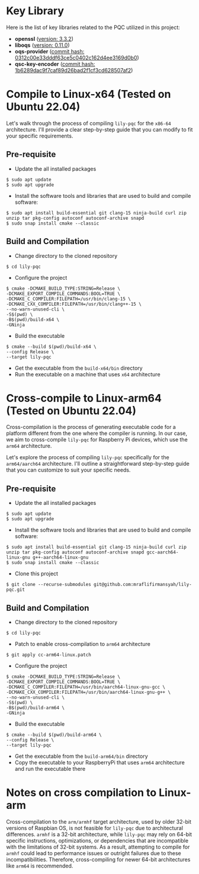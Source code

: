 # Key Library
Here is the list of key libraries related to the PQC utilized in this project:
- **openssl** ([version: 3.3.2](https://github.com/openssl/openssl/releases/tag/openssl-3.3.2))
- **liboqs** ([version: 0.11.0](https://github.com/open-quantum-safe/liboqs/releases/tag/0.11.0))
- **oqs-provider** ([commit hash: 0312c00e33dddf63ce5c0402c162d4ee3169d0b0](https://github.com/open-quantum-safe/oqs-provider/tree/0312c00e33dddf63ce5c0402c162d4ee3169d0b0))
- **qsc-key-encoder** ([commit hash: 1b6289dac9f7caf89d26bad2f1cf3cd628507af2](https://github.com/Quantum-Safe-Collaboration/qsc-key-encoder/tree/1b6289dac9f7caf89d26bad2f1cf3cd628507af2))

# Compile to Linux-x64 (Tested on Ubuntu 22.04)
Let's walk through the process of compiling `lily-pqc` for the `x86-64` architecture. I'll provide a clear step-by-step guide that you can modify to fit your specific requirements.

## Pre-requisite
- Update the all installed packages
```
$ sudo apt update
$ sudo apt upgrade
```
- Install the software tools and libraries that are used to build and compile software:
```
$ sudo apt install build-essential git clang-15 ninja-build curl zip unzip tar pkg-config autoconf autoconf-archive snapd
$ sudo snap install cmake --classic
```

## Build and Compilation
- Change directory to the cloned repository
```
$ cd lily-pqc
```

- Configure the project
```
$ cmake -DCMAKE_BUILD_TYPE:STRING=Release \
-DCMAKE_EXPORT_COMPILE_COMMANDS:BOOL=TRUE \
-DCMAKE_C_COMPILER:FILEPATH=/usr/bin/clang-15 \
-DCMAKE_CXX_COMPILER:FILEPATH=/usr/bin/clang++-15 \
--no-warn-unused-cli \
-S$(pwd) \
-B$(pwd)/build-x64 \
-GNinja
```

- Build the executable
```
$ cmake --build $(pwd)/build-x64 \
--config Release \
--target lily-pqc
```

- Get the executable from the `build-x64/bin` directory
- Run the executable on a machine that uses `x64` architecture

# Cross-compile to Linux-arm64 (Tested on Ubuntu 22.04)
Cross-compilation is the process of generating executable code for a platform different from the one where the compiler is running. In our case, we aim to cross-compile `lily-pqc` for Raspberry Pi devices, which use the `arm64` architecture.

Let's explore the process of compiling `lily-pqc` specifically for the `arm64/aarch64` architecture. I'll outline a straightforward step-by-step guide that you can customize to suit your specific needs.

## Pre-requisite
- Update the all installed packages
```
$ sudo apt update
$ sudo apt upgrade
```
- Install the software tools and libraries that are used to build and compile software:
```
$ sudo apt install build-essential git clang-15 ninja-build curl zip unzip tar pkg-config autoconf autoconf-archive snapd gcc-aarch64-linux-gnu g++-aarch64-linux-gnu
$ sudo snap install cmake --classic
```
- Clone this project
```
$ git clone --recurse-submodules git@github.com:mraflifirmansyah/lily-pqc.git
```

## Build and Compilation
- Change directory to the cloned repository
```
$ cd lily-pqc
```

- Patch to enable cross-compilation to `arm64` architecture
```
$ git apply cc-arm64-linux.patch
```

- Configure the project
```
$ cmake -DCMAKE_BUILD_TYPE:STRING=Release \
-DCMAKE_EXPORT_COMPILE_COMMANDS:BOOL=TRUE \
-DCMAKE_C_COMPILER:FILEPATH=/usr/bin/aarch64-linux-gnu-gcc \
-DCMAKE_CXX_COMPILER:FILEPATH=/usr/bin/aarch64-linux-gnu-g++ \
--no-warn-unused-cli \
-S$(pwd) \
-B$(pwd)/build-arm64 \
-GNinja
```

- Build the executable
```
$ cmake --build $(pwd)/build-arm64 \
--config Release \
--target lily-pqc
```

- Get the executable from the `build-arm64/bin` directory
- Copy the executable to your RaspberryPi that uses `arm64` architecture and run the executable there

# Notes on cross compilation to Linux-arm

Cross-compilation to the `arm/armhf` target architecture, used by older 32-bit versions of Raspbian OS, is not feasible for `lily-pqc` due to architectural differences. `armhf` is a 32-bit architecture, while `lily-pqc` may rely on 64-bit specific instructions, optimizations, or dependencies that are incompatible with the limitations of 32-bit systems. As a result, attempting to compile for `armhf` could lead to performance issues or outright failures due to these incompatibilities. Therefore, cross-compiling for newer 64-bit architectures like `arm64` is recommended.
